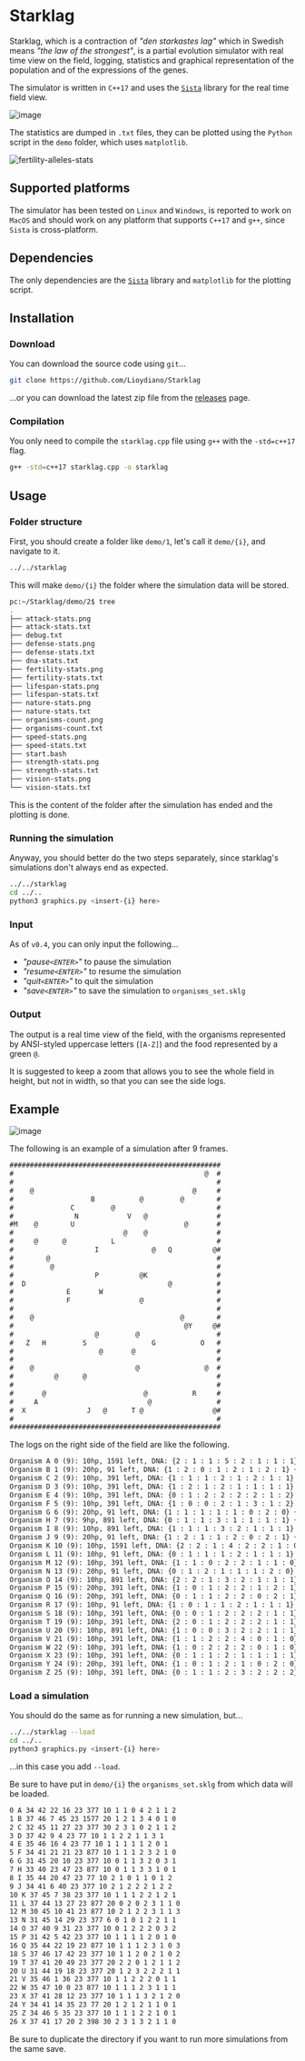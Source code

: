 # Starklag

Starklag, which is a contraction of *"den starkastes lag"* which in Swedish means *"the law of the strongest"*, is a partial evolution simulator with real time view on the field, logging, statistics and graphical representation of the population and of the expressions of the genes.

The simulator is written in `C++17` and uses the [`Sista`](https://github.com/FLAK-ZOSO/Sista) library for the real time field view.

![image](https://github.com/user-attachments/assets/21c07f0f-0fd1-447d-a046-18a23c1c38b6)

The statistics are dumped in `.txt` files, they can be plotted using the `Python` script in the `demo` folder, which uses `matplotlib`.

![fertility-alleles-stats](https://github.com/user-attachments/assets/2ebdf5cb-3557-453f-87b9-ffeb9b3b18f4)

## Supported platforms

The simulator has been tested on `Linux` and `Windows`, is reported to work on `MacOS` and should work on any platform that supports `C++17` and `g++`, since `Sista` is cross-platform.

## Dependencies

The only dependencies are the [`Sista`](https://github.com/FLAK-ZOSO/Sista) library and `matplotlib` for the plotting script.

## Installation

### Download

You can download the source code using `git`...

```bash
git clone https://github.com/Lioydiano/Starklag
```

...or you can download the latest zip file from the [releases](https://github.com/Lioydiano/Starklag/releases) page.

### Compilation

You only need to compile the `starklag.cpp` file using `g++` with the `-std=c++17` flag.

```bash
g++ -std=c++17 starklag.cpp -o starklag
```

## Usage

### Folder structure

First, you should create a folder like `demo/1`, let's call it `demo/{i}`, and navigate to it.

```bash
../../starklag
```

This will make `demo/{i}` the folder where the simulation data will be stored.

```bash
pc:~/Starklag/demo/2$ tree
.
├── attack-stats.png
├── attack-stats.txt
├── debug.txt
├── defense-stats.png
├── defense-stats.txt
├── dna-stats.txt
├── fertility-stats.png
├── fertility-stats.txt
├── lifespan-stats.png
├── lifespan-stats.txt
├── nature-stats.png
├── nature-stats.txt
├── organisms-count.png
├── organisms-count.txt
├── speed-stats.png
├── speed-stats.txt
├── start.bash
├── strength-stats.png
├── strength-stats.txt
├── vision-stats.png
└── vision-stats.txt
```

This is the content of the folder after the simulation has ended and the plotting is done.

### Running the simulation

Anyway, you should better do the two steps separately, since starklag's simulations don't always end as expected.

```bash
../../starklag
cd ../..
python3 graphics.py <insert-{i} here>
```

### Input

As of `v0.4`, you can only input the following...

- *"pause`<ENTER>`"* to pause the simulation
- *"resume`<ENTER>`"* to resume the simulation
- *"quit`<ENTER>`"* to quit the simulation
- *"save`<ENTER>`"* to save the simulation to `organisms_set.sklg`

### Output

The output is a real time view of the field, with the organisms represented by ANSI-styled uppercase letters (`[A-Z]`) and the food represented by a green `@`.

It is suggested to keep a zoom that allows you to see the whole field in height, but not in width, so that you can see the side logs.

## Example

![image](https://github.com/user-attachments/assets/aa2114ff-d43e-494c-9b6d-740180eb4119)

The following is an example of a simulation after 9 frames.

```txt
####################################################
#                                               @  #
#                                                  #
#    @                                       @     #
#                   B           @         @        #
#              C         @                         #
#               N            V   @                 #
#M    @        U                           @       #
#                           @    @                 #
#     @      @           L                         #
#                    I             @   Q          @#
#        @                                         #
#         @                                        #
#                    P          @K                 #
#  D                                   @           #
#             E       W                            #
#             F                 @                  #
#                                                  #
#    @                                    @        #
#                                          @Y     @#
#                    @         @                   #
#   Z   H         S                G           O   #
#                     @       @                    #
#                                                  #
#    @                         @                @  #
#          @      @                                #
#                                                  #
#       @                        @           R     #
#     A                           @                #
#  X               J   @      T @                 @#
#                                                  #
####################################################
```

The logs on the right side of the field are like the following.

```txt
Organism A 0 (9): 10hp, 1591 left, DNA: {2 : 1 : 1 : 5 : 2 : 1 : 1 : 1} {27, 5}
Organism B 1 (9): 20hp, 91 left, DNA: {1 : 2 : 0 : 1 : 2 : 1 : 2 : 1} {3, 19}
Organism C 2 (9): 10hp, 391 left, DNA: {1 : 1 : 1 : 2 : 1 : 2 : 1 : 1} {4, 14}
Organism D 3 (9): 10hp, 391 left, DNA: {1 : 2 : 1 : 2 : 1 : 1 : 1 : 1} {13, 2}
Organism E 4 (9): 10hp, 391 left, DNA: {0 : 1 : 2 : 2 : 2 : 2 : 1 : 2} {14, 13}
Organism F 5 (9): 10hp, 391 left, DNA: {1 : 0 : 0 : 2 : 1 : 3 : 1 : 2} {15, 13}
Organism G 6 (9): 20hp, 91 left, DNA: {1 : 1 : 1 : 1 : 1 : 0 : 2 : 0} {20, 34}
Organism H 7 (9): 9hp, 891 left, DNA: {0 : 1 : 1 : 3 : 1 : 1 : 1 : 1} {20, 7}
Organism I 8 (9): 10hp, 891 left, DNA: {1 : 1 : 1 : 3 : 2 : 1 : 1 : 1} {9, 20}
Organism J 9 (9): 20hp, 91 left, DNA: {1 : 2 : 1 : 1 : 2 : 0 : 2 : 1} {28, 18}
Organism K 10 (9): 10hp, 1591 left, DNA: {2 : 2 : 1 : 4 : 2 : 2 : 1 : 0} {12, 32}
Organism L 11 (9): 10hp, 91 left, DNA: {0 : 1 : 1 : 1 : 2 : 1 : 1 : 1} {8, 24}
Organism M 12 (9): 10hp, 391 left, DNA: {1 : 1 : 0 : 2 : 2 : 1 : 1 : 0} {6, 0}
Organism N 13 (9): 20hp, 91 left, DNA: {0 : 1 : 2 : 1 : 1 : 1 : 2 : 0} {5, 15}
Organism O 14 (9): 10hp, 891 left, DNA: {2 : 2 : 1 : 3 : 2 : 1 : 1 : 1} {20, 46}
Organism P 15 (9): 20hp, 391 left, DNA: {1 : 0 : 1 : 2 : 2 : 1 : 2 : 1} {12, 20}
Organism Q 16 (9): 20hp, 391 left, DNA: {0 : 1 : 1 : 2 : 2 : 0 : 2 : 1} {9, 38}
Organism R 17 (9): 10hp, 91 left, DNA: {1 : 0 : 1 : 1 : 2 : 1 : 1 : 1} {26, 44}
Organism S 18 (9): 10hp, 391 left, DNA: {0 : 0 : 1 : 2 : 2 : 2 : 1 : 1} {20, 17}
Organism T 19 (9): 10hp, 391 left, DNA: {2 : 0 : 1 : 2 : 2 : 2 : 1 : 1} {28, 29}
Organism U 20 (9): 10hp, 891 left, DNA: {1 : 0 : 0 : 3 : 2 : 2 : 1 : 1} {6, 14}
Organism V 21 (9): 10hp, 391 left, DNA: {1 : 1 : 2 : 2 : 4 : 0 : 1 : 0} {5, 28}
Organism W 22 (9): 10hp, 391 left, DNA: {1 : 0 : 2 : 2 : 2 : 0 : 1 : 0} {14, 21}
Organism X 23 (9): 10hp, 391 left, DNA: {0 : 1 : 1 : 2 : 1 : 1 : 1 : 1} {28, 2}
Organism Y 24 (9): 20hp, 391 left, DNA: {1 : 0 : 1 : 2 : 1 : 0 : 2 : 0} {18, 43}
Organism Z 25 (9): 10hp, 391 left, DNA: {0 : 1 : 1 : 2 : 3 : 2 : 2 : 2} {20, 3}
```

### Load a simulation

You should do the same as for running a new simulation, but...

```bash
../../starklag --load
cd ../..
python3 graphics.py <insert-{i} here>
```

...in this case you add `--load`.

Be sure to have put in `demo/{i}` the `organisms_set.sklg` from which data will be loaded.

```txt
0 A 34 42 22 16 23 377 10 1 1 0 4 2 1 1 2 
1 B 37 46 7 45 23 1577 20 1 2 1 3 4 0 1 0 
2 C 32 45 11 27 23 377 30 2 3 1 0 2 1 1 2 
3 D 37 42 9 4 23 77 10 1 1 2 2 1 1 3 1 
4 E 35 46 16 4 23 77 10 1 1 1 1 1 2 0 1 
5 F 34 41 21 21 23 877 10 1 1 1 2 3 2 1 0 
6 G 31 45 20 10 23 377 10 0 1 1 3 2 0 3 1 
7 H 33 40 23 47 23 877 10 0 1 1 3 3 1 0 1 
8 I 35 44 20 47 23 77 10 2 1 0 1 1 0 1 2 
9 J 34 41 6 40 23 377 10 2 1 2 2 2 1 2 2 
10 K 37 45 7 38 23 377 10 1 1 1 2 2 1 2 1 
11 L 37 44 13 27 23 877 20 0 2 0 2 3 1 1 0 
12 M 30 45 10 41 23 877 10 2 1 2 2 3 1 1 3 
13 N 31 45 14 29 23 377 6 0 1 0 1 2 2 1 1 
14 O 37 40 9 31 23 377 10 0 1 2 2 2 0 3 2 
15 P 31 42 5 42 23 377 10 1 1 1 1 2 0 1 0 
16 Q 35 44 22 19 23 877 10 1 1 1 2 3 1 0 3 
18 S 37 46 17 42 23 377 10 1 1 2 0 2 1 0 2 
19 T 37 41 20 49 23 377 20 2 2 0 1 2 1 1 2 
20 U 31 44 19 18 23 377 20 1 2 3 2 2 2 1 1 
21 V 35 46 1 36 23 377 10 1 1 2 2 2 0 1 1 
22 W 35 47 10 0 23 877 10 1 1 1 2 3 1 1 1 
23 X 37 41 28 12 23 377 10 1 1 1 3 2 1 2 0 
24 Y 34 41 14 35 23 77 20 1 2 1 2 1 1 0 1 
25 Z 34 46 5 35 23 377 10 1 1 1 2 2 1 0 1 
26 X 37 41 17 20 2 398 30 2 3 1 3 2 1 1 0 
```

Be sure to duplicate the directory if you want to run more simulations from the same save.
